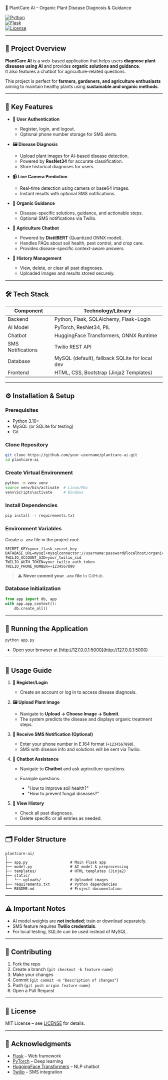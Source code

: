 
🌱 PlantCare AI – Organic Plant Disease Diagnosis & Guidance

[![Python](https://img.shields.io/badge/python-3.10-blue)](https://www.python.org/)  
[![Flask](https://img.shields.io/badge/flask-2.2-green)](https://flask.palletsprojects.com/)  
[![License](https://img.shields.io/badge/license-MIT-blue)](LICENSE)

---

## 📝 Project Overview

**PlantCare AI** is a web-based application that helps users **diagnose plant diseases using AI** and provides **organic solutions and guidance**.  
It also features a chatbot for agriculture-related questions.  

This project is perfect for **farmers, gardeners, and agriculture enthusiasts** aiming to maintain healthy plants using **sustainable and organic methods**.  

---

## 🌟 Key Features

- **👤 User Authentication**
  - Register, login, and logout.
  - Optional phone number storage for SMS alerts.

- **🖼️ Disease Diagnosis**
  - Upload plant images for AI-based disease detection.
  - Powered by **ResNet34** for accurate classification.
  - Store historical diagnoses for users.

- **📹 Live Camera Prediction**
  - Real-time detection using camera or base64 images.
  - Instant results with optional SMS notifications.

- **🌿 Organic Guidance**
  - Disease-specific solutions, guidance, and actionable steps.
  - Optional SMS notifications via Twilio.

- **💬 Agriculture Chatbot**
  - Powered by **DistilBERT** (Quantized ONNX model).
  - Handles FAQs about soil health, pest control, and crop care.
  - Provides disease-specific context-aware answers.

- **📜 History Management**
  - View, delete, or clear all past diagnoses.
  - Uploaded images and results stored securely.

---

## 🛠️ Tech Stack

| Component                  | Technology/Library                                |
|-----------------------------|--------------------------------------------------|
| Backend                     | Python, Flask, SQLAlchemy, Flask-Login          |
| AI Model                    | PyTorch, ResNet34, PIL                          |
| Chatbot                     | HuggingFace Transformers, ONNX Runtime          |
| SMS Notifications           | Twilio REST API                                 |
| Database                    | MySQL (default), fallback SQLite for local dev |
| Frontend                    | HTML, CSS, Bootstrap (Jinja2 Templates)        |

---

## ⚙️ Installation & Setup

### Prerequisites
- Python 3.10+  
- MySQL (or SQLite for testing)  
- Git  

### Clone Repository
```bash
git clone https://github.com/your-username/plantcare-ai.git
cd plantcare-ai
````

### Create Virtual Environment

```bash
python -m venv venv
source venv/bin/activate  # Linux/Mac
venv\Scripts\activate     # Windows
```

### Install Dependencies

```bash
pip install -r requirements.txt
```

### Environment Variables

Create a `.env` file in the project root:

```env
SECRET_KEY=your_flask_secret_key
DATABASE_URL=mysql+mysqlconnector://username:password@localhost/organic_db
TWILIO_ACCOUNT_SID=your_twilio_sid
TWILIO_AUTH_TOKEN=your_twilio_auth_token
TWILIO_PHONE_NUMBER=+1234567890
```

> ⚠️ **Never commit your `.env` file** to GitHub.

### Database Initialization

```python
from app import db, app
with app.app_context():
    db.create_all()
```

---

## 🚀 Running the Application

```bash
python app.py
```

* Open your browser at [http://127.0.0.1:5000](http://127.0.0.1:5000)

---

## 📌 Usage Guide

1. **👤 Register/Login**

   * Create an account or log in to access disease diagnosis.

2. **🖼️ Upload Plant Image**

   * Navigate to **Upload → Choose Image → Submit**.
   * The system predicts the disease and displays organic treatment steps.

3. **📲 Receive SMS Notification (Optional)**

   * Enter your phone number in E.164 format (`+1234567890`).
   * SMS with disease info and solutions will be sent via Twilio.

4. **💬 Chatbot Assistance**

   * Navigate to **Chatbot** and ask agriculture questions.
   * Example questions:

     * "How to improve soil health?"
     * "How to prevent fungal diseases?"

5. **📜 View History**

   * Check all past diagnoses.
   * Delete specific or all entries as needed.

---

## 🗂️ Folder Structure

```
plantcare-ai/
│
├── app.py                   # Main Flask app
├── model.py                 # AI model & preprocessing
├── templates/               # HTML templates (Jinja2)
├── static/
│   └── uploads/             # Uploaded images
├── requirements.txt         # Python dependencies
└── README.md                # Project documentation
```

---

## ⚠️ Important Notes

* AI model weights are **not included**; train or download separately.
* SMS feature requires **Twilio credentials**.
* For local testing, SQLite can be used instead of MySQL.

---

## 🤝 Contributing

1. Fork the repo
2. Create a branch (`git checkout -b feature-name`)
3. Make your changes
4. Commit (`git commit -m "Description of changes"`)
5. Push (`git push origin feature-name`)
6. Open a Pull Request

---

## 📄 License

MIT License – see [LICENSE](LICENSE) for details.

---

## 🙏 Acknowledgments

* [Flask](https://flask.palletsprojects.com/) – Web framework
* [PyTorch](https://pytorch.org/) – Deep learning
* [HuggingFace Transformers](https://huggingface.co/transformers/) – NLP chatbot
* [Twilio](https://www.twilio.com/) – SMS integration


